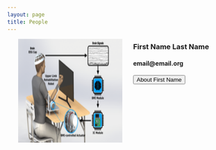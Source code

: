 ```yaml
---
layout: page
title: People
---
```

<html>
  <head>
    <meta name="viewport" content="width=device-width, initial-scale=1">
    <style>
      img {
        height: 240px;
        width: 240px;
        padding-left: 25px;
        padding-right: 25px;
      }
     /* The Modal (background) */
      .modal {
        display: none; /* Hidden by default */
        position: fixed; /* Stay in place */
        z-index: 1; /* Sit on top */
        padding-top: 100px; /* Location of the box */
        left: 0;
        top: 0;
        width: 100%; /* Full width */
        height: 100%; /* Full height */
        overflow: auto; /* Enable scroll if needed */
        background-color: rgb(0,0,0); /* Fallback color */
        background-color: rgba(0,0,0,0.4); /* Black w/ opacity */
      }

      /* Modal Content */
      .modal-content {
        position: relative;
        background-color: #fefefe;
        margin: auto;
        padding: 0;
        border: 1px solid #888;
        width: 80%;
        box-shadow: 0 4px 8px 0 rgba(0,0,0,0.2),0 6px 20px 0 rgba(0,0,0,0.19);
        -webkit-animation-name: animatetop;
        -webkit-animation-duration: 0.4s;
        animation-name: animatetop;
        animation-duration: 0.4s
      }

      /* Add Animation */
      @-webkit-keyframes animatetop {
        from {top:-300px; opacity:0} 
        to {top:0; opacity:1}
      }

      @keyframes animatetop {
        from {top:-300px; opacity:0}
        to {top:0; opacity:1}
      }

      /* The Close Button */
      .close {
        color: black;
        float: right;
        font-size: 28px;
        font-weight: bold;
      }

      .close:hover,
      .close:focus {
        color: #000;
        text-decoration: none;
        cursor: pointer;
      }

      .modal-header {
        padding: 2px 16px;
        background-color: white;
        color: black;
        border-bottom: 1px solid #e9ecef;
      }

      .modal-body {padding: 2px 16px;}

      .modal-footer {
        padding: 2px 16px;
        background-color: white;
        color: black;
        border-top: 1px solid #e9ecef;
      }

   </style>
  </head> 
 
 </html>

<img src="/assets/newfigure.png" alt="Test" align="left"/>
<h3>First Name Last Name</h3>


<h4>email@email.org</h4>


<!-- Trigger/Open The Modal -->
<button id="myBtn">About First Name</button>

<!-- The Modal -->
<div id="myModal" class="modal">

  <!-- Modal content -->
  <div class="modal-content">
    <div class="modal-header">
      <span class="close">&times;</span>
      <h3>Full Name, PHD(or whatever else)</h3>
    </div>
    <div class="modal-body">
      <p>First Name is blah blah blah</p>
      <p>Some other text...</p>
    </div>
    <div class="modal-footer">
      <h4>Close button</h4>
    </div>
  </div>

</div>

<script>
// Get the modal
var modal = document.getElementById("myModal");

// Get the button that opens the modal
var btn = document.getElementById("myBtn");

// Get the <span> element that closes the modal
var span = document.getElementsByClassName("close")[0];

// When the user clicks the button, open the modal 
btn.onclick = function() {
  modal.style.display = "block";
}

// When the user clicks on <span> (x), close the modal
span.onclick = function() {
  modal.style.display = "none";
}

// When the user clicks anywhere outside of the modal, close it
window.onclick = function(event) {
  if (event.target == modal) {
    modal.style.display = "none";
  }
}
</script>




      
        
      
      
     


